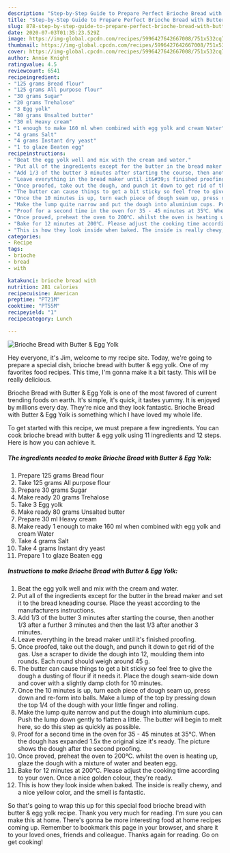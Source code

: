```yaml
---
description: "Step-by-Step Guide to Prepare Perfect Brioche Bread with Butter &amp;amp; Egg Yolk"
title: "Step-by-Step Guide to Prepare Perfect Brioche Bread with Butter &amp;amp; Egg Yolk"
slug: 878-step-by-step-guide-to-prepare-perfect-brioche-bread-with-butter-and-amp-egg-yolk
date: 2020-07-03T01:35:23.529Z
image: https://img-global.cpcdn.com/recipes/5996427642667008/751x532cq70/brioche-bread-with-butter-egg-yolk-recipe-main-photo.jpg
thumbnail: https://img-global.cpcdn.com/recipes/5996427642667008/751x532cq70/brioche-bread-with-butter-egg-yolk-recipe-main-photo.jpg
cover: https://img-global.cpcdn.com/recipes/5996427642667008/751x532cq70/brioche-bread-with-butter-egg-yolk-recipe-main-photo.jpg
author: Annie Knight
ratingvalue: 4.5
reviewcount: 6541
recipeingredient:
- "125 grams Bread flour"
- "125 grams All purpose flour"
- "30 grams Sugar"
- "20 grams Trehalose"
- "3 Egg yolk"
- "80 grams Unsalted butter"
- "30 ml Heavy cream"
- "1 enough to make 160 ml when combined with egg yolk and cream Water"
- "4 grams Salt"
- "4 grams Instant dry yeast"
- "1 to glaze Beaten egg"
recipeinstructions:
- "Beat the egg yolk well and mix with the cream and water."
- "Put all of the ingredients except for the butter in the bread maker and set it to the bread kneading course. Place the yeast according to the manufacturers instructions."
- "Add 1/3 of the butter 3 minutes after starting the course, then another 1/3 after a further 3 minutes and then the last 1/3 after another 3 minutes."
- "Leave everything in the bread maker until it&#39;s finished proofing."
- "Once proofed, take out the dough, and punch it down to get rid of the gas. Use a scraper to divide the dough into 12, moulding them into rounds. Each round should weigh around 45 g."
- "The butter can cause things to get a bit sticky so feel free to give the dough a dusting of flour if it needs it. Place the dough seam-side down and cover with a slightly damp cloth for 10 minutes."
- "Once the 10 minutes is up, turn each piece of dough seam up, press down and re-form into balls. Make a lump of the top by pressing down the top 1/4 of the dough with your little finger and rolling."
- "Make the lump quite narrow and put the dough into aluminium cups. Push the lump down gently to flatten a little. The butter will begin to melt here, so do this step as quickly as possible."
- "Proof for a second time in the oven for 35 - 45 minutes at 35℃. When the dough has expanded 1.5x the original size it&#39;s ready. The picture shows the dough after the second proofing."
- "Once proved, preheat the oven to 200℃. whilst the oven is heating up, glaze the dough with a mixture of water and beaten egg."
- "Bake for 12 minutes at 200℃. Please adjust the cooking time according to your oven. Once a nice golden colour, they&#39;re ready."
- "This is how they look inside when baked. The inside is really chewy, and a nice yellow color, and the smell is fantastic."
categories:
- Recipe
tags:
- brioche
- bread
- with

katakunci: brioche bread with 
nutrition: 281 calories
recipecuisine: American
preptime: "PT21M"
cooktime: "PT55M"
recipeyield: "1"
recipecategory: Lunch

---
```



![Brioche Bread with Butter &amp; Egg Yolk](https://img-global.cpcdn.com/recipes/5996427642667008/751x532cq70/brioche-bread-with-butter-egg-yolk-recipe-main-photo.jpg)

Hey everyone, it's Jim, welcome to my recipe site. Today, we're going to prepare a special dish, brioche bread with butter &amp; egg yolk. One of my favorites food recipes. This time, I'm gonna make it a bit tasty. This will be really delicious.

Brioche Bread with Butter &amp; Egg Yolk is one of the most favored of current trending foods on earth. It's simple, it's quick, it tastes yummy. It is enjoyed by millions every day. They're nice and they look fantastic. Brioche Bread with Butter &amp; Egg Yolk is something which I have loved my whole life.




To get started with this recipe, we must prepare a few ingredients. You can cook brioche bread with butter &amp; egg yolk using 11 ingredients and 12 steps. Here is how you can achieve it.

<!--inarticleads1-->

##### The ingredients needed to make Brioche Bread with Butter &amp; Egg Yolk:

1. Prepare 125 grams Bread flour
1. Take 125 grams All purpose flour
1. Prepare 30 grams Sugar
1. Make ready 20 grams Trehalose
1. Take 3 Egg yolk
1. Make ready 80 grams Unsalted butter
1. Prepare 30 ml Heavy cream
1. Make ready 1 enough to make 160 ml when combined with egg yolk and cream Water
1. Take 4 grams Salt
1. Take 4 grams Instant dry yeast
1. Prepare 1 to glaze Beaten egg




<!--inarticleads2-->

##### Instructions to make Brioche Bread with Butter &amp; Egg Yolk:

1. Beat the egg yolk well and mix with the cream and water.
1. Put all of the ingredients except for the butter in the bread maker and set it to the bread kneading course. Place the yeast according to the manufacturers instructions.
1. Add 1/3 of the butter 3 minutes after starting the course, then another 1/3 after a further 3 minutes and then the last 1/3 after another 3 minutes.
1. Leave everything in the bread maker until it&#39;s finished proofing.
1. Once proofed, take out the dough, and punch it down to get rid of the gas. Use a scraper to divide the dough into 12, moulding them into rounds. Each round should weigh around 45 g.
1. The butter can cause things to get a bit sticky so feel free to give the dough a dusting of flour if it needs it. Place the dough seam-side down and cover with a slightly damp cloth for 10 minutes.
1. Once the 10 minutes is up, turn each piece of dough seam up, press down and re-form into balls. Make a lump of the top by pressing down the top 1/4 of the dough with your little finger and rolling.
1. Make the lump quite narrow and put the dough into aluminium cups. Push the lump down gently to flatten a little. The butter will begin to melt here, so do this step as quickly as possible.
1. Proof for a second time in the oven for 35 - 45 minutes at 35℃. When the dough has expanded 1.5x the original size it&#39;s ready. The picture shows the dough after the second proofing.
1. Once proved, preheat the oven to 200℃. whilst the oven is heating up, glaze the dough with a mixture of water and beaten egg.
1. Bake for 12 minutes at 200℃. Please adjust the cooking time according to your oven. Once a nice golden colour, they&#39;re ready.
1. This is how they look inside when baked. The inside is really chewy, and a nice yellow color, and the smell is fantastic.




So that's going to wrap this up for this special food brioche bread with butter &amp; egg yolk recipe. Thank you very much for reading. I'm sure you can make this at home. There's gonna be more interesting food at home recipes coming up. Remember to bookmark this page in your browser, and share it to your loved ones, friends and colleague. Thanks again for reading. Go on get cooking!
